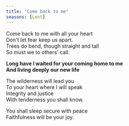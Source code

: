 ```yaml
---
title: "Come back to me"
seasons: [Lent]
---
```


Come back to me with all your heart   
Don't let fear keep us apart.   
Trees do bend, though straight and tall   
So must we to others' call.

**Long have I waited for your coming home to me   
And living deeply our new life**

The wilderness will lead you   
To your heart where I will speak   
Integrity and justice   
With tenderness you shall know.

You shall sleep secure with peace   
Faithfulness will be your joy.
